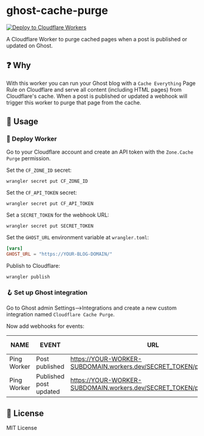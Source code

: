 # ghost-cache-purge

[![Deploy to Cloudflare Workers](https://github.com/milgradesec/ghost-cache-purge-worker/actions/workflows/deploy.yml/badge.svg)](https://github.com/milgradesec/ghost-cache-purge-worker/actions/workflows/deploy.yml)

A Cloudflare Worker to purge cached pages when a post is published or updated on Ghost.

## ❓ Why

With this worker you can run your Ghost blog with a `Cache Everything` Page Rule on Cloudflare and serve all content (including HTML pages) from Cloudflare's cache.
When a post is published or updated a webhook will trigger this worker to purge that page from the cache.

## 📙 Usage

### 🚀 Deploy Worker

Go to your Cloudflare account and create an API token with the `Zone.Cache Purge` permission.

Set the `CF_ZONE_ID` secret:

```shell
wrangler secret put CF_ZONE_ID
```

Set the `CF_API_TOKEN` secret:

```shell
wrangler secret put CF_API_TOKEN
```

Set a `SECRET_TOKEN` for the webhook URL:

```shell
wrangler secret put SECRET_TOKEN
```

Set the `GHOST_URL` environment variable at `wrangler.toml`:

```toml
[vars]
GHOST_URL = "https://YOUR-BLOG-DOMAIN/"
```

Publish to Cloudflare:

```shell
wrangler publish
```

### 🪝 Set up Ghost integration

Go to Ghost admin Settings-->Integrations and create a new custom integration named `Cloudflare Cache Purge`.

Now add webhooks for events:

| NAME        | EVENT                  | URL                                                                    | LAST TRIGGERED |
| ----------- | ---------------------- | ---------------------------------------------------------------------- | -------------- |
| Ping Worker | Post published         | <https://YOUR-WORKER-SUBDOMAIN.workers.dev/SECRET_TOKEN/postPublished> | Not triggered  |
| Ping Worker | Published post updated | <https://YOUR-WORKER-SUBDOMAIN.workers.dev/SECRET_TOKEN/postUpdated>   | Not triggered  |

<!-- ### ⚙️ Configure Ghost caching -->

## 📜 License

MIT License
